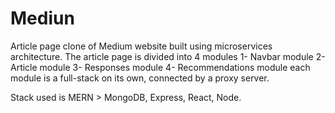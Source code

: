 # Mediun

Article page clone of Medium website
built using microservices architecture.
The article page is divided into 4 modules
1- Navbar module
2- Article module
3- Responses module
4- Recommendations module
each module is a full-stack on its own, connected by a proxy server.

Stack used is MERN > MongoDB, Express, React, Node.
